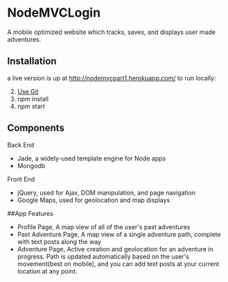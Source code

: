 # NodeMVCLogin

A mobile optimized website which tracks, saves, and displays user made adventures.

## Installation

a live version is up at http://nodemvcpart1.herokuapp.com/
to run locally:

2. <a href="http://git-scm.com/"> Use Git</a> 
3.  npm install
4. npm start

## Components

Back End
- Jade, a widely-used template engine for Node apps
- Mongodb

Front End
- jQuery, used for Ajax, DOM manipulation, and page navigation
- Google Maps, used for geolocation and map displays

##App Features
- Profile Page,
A map view of all of the user's past adventures
- Past Adventure Page,
A map view of a single adventure path, complete with text posts along the way
- Adventure Page,
Active creation and geolocation for an adventure in progress. Path is updated automatically based on the user's movement(best on mobile), and you can add text posts at your current location at any point.

